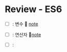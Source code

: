 # Review - ES6

- [ ] : 변수
      📒 [note](https://www.notion.so/8ffe3a00889e48faa4948218c64711f1)
      <br />
- [ ] : 연산자
      📒[note]()

- [ ] :
